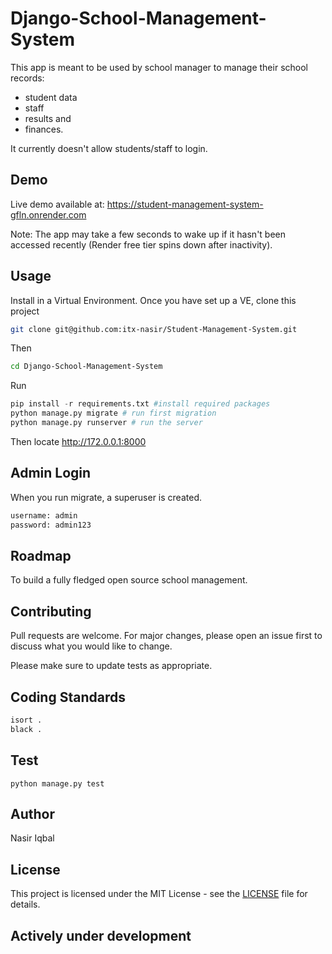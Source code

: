 # Django-School-Management-System

This app is meant to be used by school manager to manage their school records:
 - student data
 - staff
 - results and
 - finances.

It currently doesn't allow students/staff to login.


## Demo
Live demo available at: https://student-management-system-gfln.onrender.com

Note: The app may take a few seconds to wake up if it hasn't been accessed recently (Render free tier spins down after inactivity).

## Usage
Install in a Virtual Environment. Once you have set up a VE, clone this project
```bash
git clone git@github.com:itx-nasir/Student-Management-System.git
```
Then

```bash
cd Django-School-Management-System
```
Run

```python
pip install -r requirements.txt #install required packages
python manage.py migrate # run first migration
python manage.py runserver # run the server
```
Then locate http://172.0.0.1:8000

## Admin Login
When you run migrate, a superuser is created.
```bash
username: admin
password: admin123
```

## Roadmap
To build a fully fledged open source school management.

## Contributing
Pull requests are welcome. For major changes, please open an issue first to discuss what you would like to change.

Please make sure to update tests as appropriate.

## Coding Standards
```bash
isort .
black .
```

## Test
```base
python manage.py test
```

## Author
Nasir Iqbal

## License
This project is licensed under the MIT License - see the [LICENSE](LICENSE) file for details.

## Actively under development


